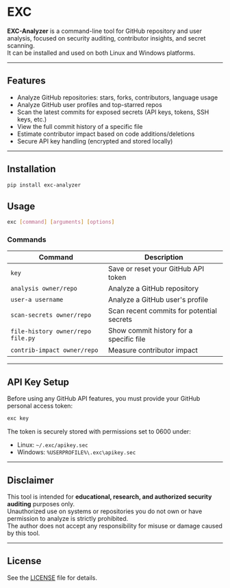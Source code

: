 # EXC

**EXC-Analyzer** is a command-line tool for GitHub repository and user analysis, focused on security auditing, contributor insights, and secret scanning.  
It can be installed and used on both Linux and Windows platforms.

---

## Features

- Analyze GitHub repositories: stars, forks, contributors, language usage
- Analyze GitHub user profiles and top-starred repos
- Scan the latest commits for exposed secrets (API keys, tokens, SSH keys, etc.)
- View the full commit history of a specific file
- Estimate contributor impact based on code additions/deletions
- Secure API key handling (encrypted and stored locally)

---

## Installation


```bash
pip install exc-analyzer
```

## Usage

```bash
exc [command] [arguments] [options]
```

### Commands

| Command                      | Description                                       |
|-----------------------------|---------------------------------------------------|
| `key`                       | Save or reset your GitHub API token              |
| `analysis owner/repo`       | Analyze a GitHub repository                      |
| `user-a username`           | Analyze a GitHub user's profile                  |
| `scan-secrets owner/repo`   | Scan recent commits for potential secrets        |
| `file-history owner/repo file.py` | Show commit history for a specific file |
| `contrib-impact owner/repo` | Measure contributor impact                       |

---

## API Key Setup

Before using any GitHub API features, you must provide your GitHub personal access token:

```bash
exc key
```

The token is securely stored with permissions set to 0600 under:

- Linux: `~/.exc/apikey.sec`
- Windows: `%USERPROFILE%\.exc\apikey.sec`

---

## Disclaimer

This tool is intended for **educational, research, and authorized security auditing** purposes only.  
Unauthorized use on systems or repositories you do not own or have permission to analyze is strictly prohibited.  
The author does not accept any responsibility for misuse or damage caused by this tool.

---

## License

See the [LICENSE](LICENSE) file for details.
